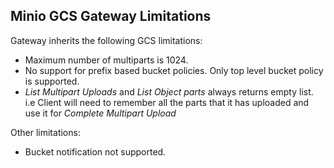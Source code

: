 ## Minio GCS Gateway Limitations

Gateway inherits the following GCS limitations:

- Maximum number of multiparts is 1024.
- No support for prefix based bucket policies. Only top level bucket policy is supported.
- _List Multipart Uploads_ and _List Object parts_ always returns empty list. i.e Client will need to remember all the parts that it has uploaded and use it for _Complete Multipart Upload_

Other limitations:
- Bucket notification not supported.
